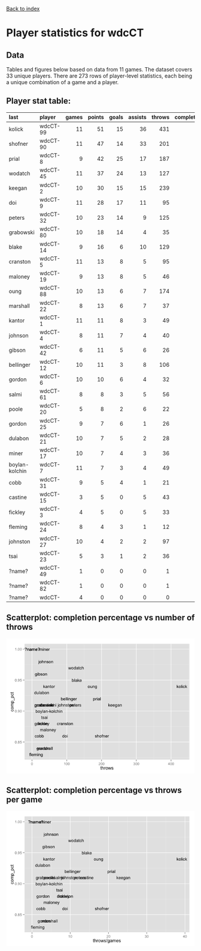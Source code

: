 
<a href="../index.html">Back to index</a>



# Player statistics for wdcCT

## Data

Tables and figures below based on data from 11 games. The dataset covers 33 unique players. There are 273 rows of player-level statistics, each being a unique combination of a game and a player. 

## Player stat table<a id="player_stat_table"></a>:

|last           |player   | games| points| goals| assists| throws| completions| comp_pct| def| catches| drop|
|:--------------|:--------|-----:|------:|-----:|-------:|------:|-----------:|--------:|---:|-------:|----:|
|kolick         |wdcCT-99 |    11|     51|    15|      36|    431|         407|     0.94|   7|     364|    5|
|shofner        |wdcCT-90 |    11|     47|    14|      33|    201|         173|     0.86|   6|     189|    2|
|prial          |wdcCT-8  |     9|     42|    25|      17|    187|         172|     0.92|  10|     202|    3|
|wodatch        |wdcCT-45 |    11|     37|    24|      13|    127|         123|     0.97|   2|     150|    1|
|keegan         |wdcCT-2  |    10|     30|    15|      15|    239|         217|     0.91|   3|     196|    1|
|doi            |wdcCT-9  |    11|     28|    17|      11|     95|          82|     0.86|   2|     113|    6|
|peters         |wdcCT-32 |    10|     23|    14|       9|    125|         114|     0.91|   3|     115|    1|
|grabowski      |wdcCT-80 |    10|     18|    14|       4|     35|          32|     0.91|   0|      46|    1|
|blake          |wdcCT-14 |     9|     16|     6|      10|    129|         122|     0.95|   3|      97|    0|
|cranston       |wdcCT-5  |    11|     13|     8|       5|     95|          84|     0.88|   7|      97|    1|
|maloney        |wdcCT-19 |     9|     13|     8|       5|     46|          40|     0.87|   1|      44|    1|
|oung           |wdcCT-88 |    10|     13|     6|       7|    174|         164|     0.94|   9|     124|    2|
|marshall       |wdcCT-22 |     8|     13|     6|       7|     37|          31|     0.84|   7|      39|    0|
|kantor         |wdcCT-1  |    11|     11|     8|       3|     49|          46|     0.94|   5|      52|    0|
|johnson        |wdcCT-4  |     8|     11|     7|       4|     40|          39|     0.98|  11|      42|    0|
|gibson         |wdcCT-42 |     6|     11|     5|       6|     26|          25|     0.96|   8|      26|    0|
|bellinger      |wdcCT-12 |    10|     11|     3|       8|    106|          98|     0.92|   2|      73|    1|
|gordon         |wdcCT-6  |    10|     10|     6|       4|     32|          27|     0.84|   4|      35|    0|
|salmi          |wdcCT-61 |     8|      8|     3|       5|     56|          51|     0.91|   1|      47|    0|
|poole          |wdcCT-20 |     5|      8|     2|       6|     22|          20|     0.91|   0|      18|    1|
|gordon         |wdcCT-25 |     9|      7|     6|       1|     26|          23|     0.88|   5|      30|    0|
|dulabon        |wdcCT-21 |    10|      7|     5|       2|     28|          26|     0.93|   4|      30|    0|
|miner          |wdcCT-17 |    10|      7|     4|       3|     36|          36|     1.00|   3|      39|    0|
|boylan-kolchin |wdcCT-7  |    11|      7|     3|       4|     49|          44|     0.90|   5|      49|    3|
|cobb           |wdcCT-31 |     9|      5|     4|       1|     21|          18|     0.86|   3|      25|    0|
|castine        |wdcCT-15 |     3|      5|     0|       5|     43|          39|     0.91|   4|      33|    1|
|fickley        |wdcCT-3  |     4|      5|     0|       5|     33|          29|     0.88|   2|      22|    2|
|fleming        |wdcCT-24 |     8|      4|     3|       1|     12|          10|     0.83|   7|      14|    1|
|johnston       |wdcCT-27 |    10|      4|     2|       2|     97|          88|     0.91|   3|      69|    1|
|tsai           |wdcCT-23 |     5|      3|     1|       2|     36|          32|     0.89|   2|      32|    0|
|?name?         |wdcCT-49 |     1|      0|     0|       0|      1|           1|     1.00|   0|       1|    0|
|?name?         |wdcCT-82 |     1|      0|     0|       0|      1|           1|     1.00|   0|       1|    0|
|?name?         |wdcCT-   |     4|      0|     0|       0|      0|           0|      NaN|   0|       0|    0|

## Scatterplot: completion percentage vs number of throws
![plot of chunk comp_pct_vs_throws](./wdcCT_player-stats_files/figure-html/comp_pct_vs_throws.png) 

## Scatterplot: completion percentage vs throws per game
![plot of chunk comp_pct_vs_throws_per_game](./wdcCT_player-stats_files/figure-html/comp_pct_vs_throws_per_game.png) 
